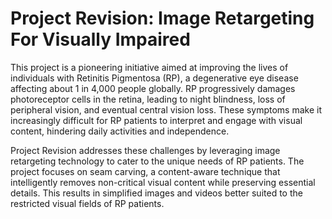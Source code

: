 # Project Revision: Image Retargeting For Visually Impaired

This project is a pioneering initiative aimed at improving the lives of individuals with Retinitis Pigmentosa (RP), a degenerative eye disease affecting about 1 in 4,000 people globally. RP progressively damages photoreceptor cells in the retina, leading to night blindness, loss of peripheral vision, and eventual central vision loss. These symptoms make it increasingly difficult for RP patients to interpret and engage with visual content, hindering daily activities and independence.

Project Revision addresses these challenges by leveraging image retargeting technology to cater to the unique needs of RP patients. The project focuses on seam carving, a content-aware technique that intelligently removes non-critical visual content while preserving essential details. This results in simplified images and videos better suited to the restricted visual fields of RP patients.
